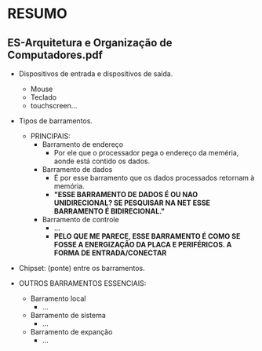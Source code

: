 # RESUMO

## ES-Arquitetura e Organização de Computadores.pdf

- Dispositivos de entrada e dispositivos de saída.
  - Mouse
  - Teclado
  - touchscreen...
- Tipos de barramentos.
  - PRINCIPAIS:
    - Barramento de endereço
      - Por ele que o processador pega o endereço da meméria, aonde está contido os dados.
    - Barramento de dados
      - É por esse barramento que os dados processados retornam à memória.
      - **"ESSE BARRAMENTO DE DADOS É OU NAO UNIDIRECIONAL? SE PESQUISAR NA NET ESSE BARRAMENTO É BIDIRECIONAL."**
    - Barramento de controle
      - ...
      - **PELO QUE ME PARECE, ESSE BARRAMENTO É COMO SE FOSSE A ENERGIZAÇÃO DA PLACA E PERIFÉRICOS. A FORMA DE ENTRADA/CONECTAR**
- Chipset: (ponte) entre os barramentos.

- OUTROS BARRAMENTOS ESSENCIAIS:
  - Barramento local
    - ...
  - Barramento de sistema
    - ...
  - Barramento de expanção
    - ...